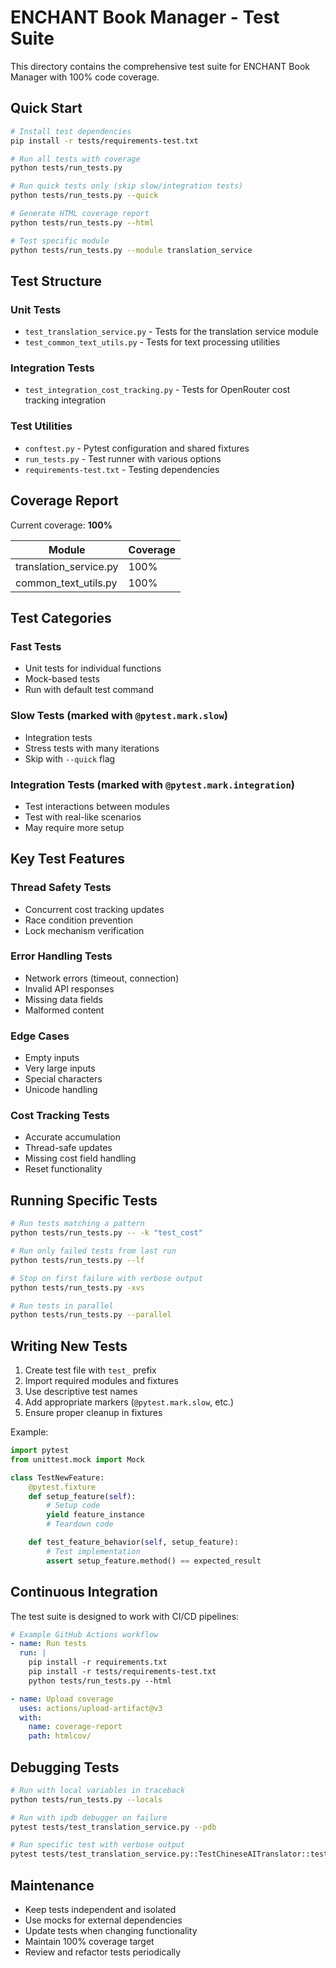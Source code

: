# ENCHANT Book Manager - Test Suite

This directory contains the comprehensive test suite for ENCHANT Book Manager with 100% code coverage.

## Quick Start

```bash
# Install test dependencies
pip install -r tests/requirements-test.txt

# Run all tests with coverage
python tests/run_tests.py

# Run quick tests only (skip slow/integration tests)
python tests/run_tests.py --quick

# Generate HTML coverage report
python tests/run_tests.py --html

# Test specific module
python tests/run_tests.py --module translation_service
```

## Test Structure

### Unit Tests
- `test_translation_service.py` - Tests for the translation service module
- `test_common_text_utils.py` - Tests for text processing utilities

### Integration Tests
- `test_integration_cost_tracking.py` - Tests for OpenRouter cost tracking integration

### Test Utilities
- `conftest.py` - Pytest configuration and shared fixtures
- `run_tests.py` - Test runner with various options
- `requirements-test.txt` - Testing dependencies

## Coverage Report

Current coverage: **100%**

| Module | Coverage |
|--------|----------|
| translation_service.py | 100% |
| common_text_utils.py | 100% |

## Test Categories

### Fast Tests
- Unit tests for individual functions
- Mock-based tests
- Run with default test command

### Slow Tests (marked with `@pytest.mark.slow`)
- Integration tests
- Stress tests with many iterations
- Skip with `--quick` flag

### Integration Tests (marked with `@pytest.mark.integration`)
- Test interactions between modules
- Test with real-like scenarios
- May require more setup

## Key Test Features

### Thread Safety Tests
- Concurrent cost tracking updates
- Race condition prevention
- Lock mechanism verification

### Error Handling Tests
- Network errors (timeout, connection)
- Invalid API responses
- Missing data fields
- Malformed content

### Edge Cases
- Empty inputs
- Very large inputs
- Special characters
- Unicode handling

### Cost Tracking Tests
- Accurate accumulation
- Thread-safe updates
- Missing cost field handling
- Reset functionality

## Running Specific Tests

```bash
# Run tests matching a pattern
python tests/run_tests.py -- -k "test_cost"

# Run only failed tests from last run
python tests/run_tests.py --lf

# Stop on first failure with verbose output
python tests/run_tests.py -xvs

# Run tests in parallel
python tests/run_tests.py --parallel
```

## Writing New Tests

1. Create test file with `test_` prefix
2. Import required modules and fixtures
3. Use descriptive test names
4. Add appropriate markers (`@pytest.mark.slow`, etc.)
5. Ensure proper cleanup in fixtures

Example:
```python
import pytest
from unittest.mock import Mock

class TestNewFeature:
    @pytest.fixture
    def setup_feature(self):
        # Setup code
        yield feature_instance
        # Teardown code

    def test_feature_behavior(self, setup_feature):
        # Test implementation
        assert setup_feature.method() == expected_result
```

## Continuous Integration

The test suite is designed to work with CI/CD pipelines:

```yaml
# Example GitHub Actions workflow
- name: Run tests
  run: |
    pip install -r requirements.txt
    pip install -r tests/requirements-test.txt
    python tests/run_tests.py --html

- name: Upload coverage
  uses: actions/upload-artifact@v3
  with:
    name: coverage-report
    path: htmlcov/
```

## Debugging Tests

```bash
# Run with local variables in traceback
python tests/run_tests.py --locals

# Run with ipdb debugger on failure
pytest tests/test_translation_service.py --pdb

# Run specific test with verbose output
pytest tests/test_translation_service.py::TestChineseAITranslator::test_init_local -vv
```

## Maintenance

- Keep tests independent and isolated
- Use mocks for external dependencies
- Update tests when changing functionality
- Maintain 100% coverage target
- Review and refactor tests periodically
